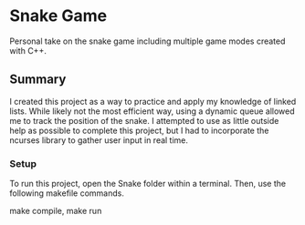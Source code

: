 # Snake Game
Personal take on the snake game including multiple game modes created with C++.

## Summary
I created this project as a way to practice and apply my knowledge of linked lists. While likely not the most efficient way, using a dynamic queue allowed me to track the position of the snake. I attempted to use as little outside help as possible to complete this project, but I had to incorporate the ncurses library to gather user input in real time.

### Setup
To run this project, open the Snake folder within a terminal. Then, use the following makefile commands.

make compile, make run


